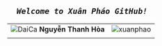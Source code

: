 ##   **_`   Welcome to Xuân Pháo GitHub!   `_**
|  | |
| :---: | --- |
| ![DaiCa](https://user-images.githubusercontent.com/83102917/224762789-b8ded563-bcf5-4d1c-b0f4-dc3300b00cd3.png) **Nguyễn Thanh Hòa** |![xuanphao](https://user-images.githubusercontent.com/83102917/224814542-46186aec-298b-4b4b-a9de-9232ebf9c2a8.svg) |
| | |




 

<!-- <a href="https://www.youtube.com/channel/UCxvQ4j_oWcUrUkGbHWs4dLw" target="_blank">
  <img src="xuanphao.svg" width="1200" alt="XuanPhao" />
</a> -->


